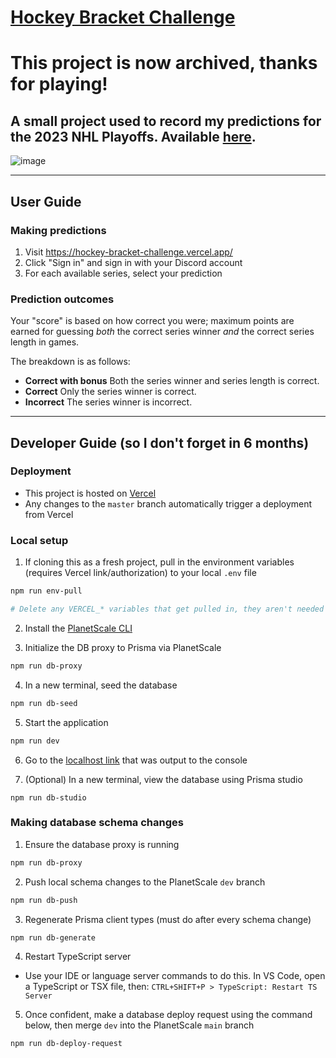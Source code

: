 # [Hockey Bracket Challenge](https://hockey-bracket-challenge.vercel.app/)

# This project is now archived, thanks for playing!

## A small project used to record my predictions for the 2023 NHL Playoffs. Available [here](https://hockey-bracket-challenge.vercel.app/).

![image](https://user-images.githubusercontent.com/31908183/235287852-a79b943e-39e5-4e88-9fc0-e6ff21158def.png)

---

## User Guide

### Making predictions

1. Visit https://hockey-bracket-challenge.vercel.app/
1. Click "Sign in" and sign in with your Discord account
1. For each available series, select your prediction

### Prediction outcomes

Your "score" is based on how correct you were; maximum points are earned for guessing _both_ the correct series winner _and_ the correct series length in games.

The breakdown is as follows:

- **Correct with bonus** Both the series winner and series length is correct.
- **Correct** Only the series winner is correct.
- **Incorrect** The series winner is incorrect.

---

## Developer Guide (so I don't forget in 6 months)

### Deployment

- This project is hosted on [Vercel](https://vercel.com)
- Any changes to the `master` branch automatically trigger a deployment from Vercel

### Local setup

1. If cloning this as a fresh project, pull in the environment variables (requires Vercel link/authorization) to your local `.env` file

```sh
npm run env-pull

# Delete any VERCEL_* variables that get pulled in, they aren't needed and WILL break local dev
```

2. Install the [PlanetScale CLI](https://github.com/planetscale/cli#installation)

3. Initialize the DB proxy to Prisma via PlanetScale

```sh
npm run db-proxy
```

4. In a new terminal, seed the database

```sh
npm run db-seed
```

5. Start the application

```sh
npm run dev
```

6. Go to the [localhost link](http://localhost:3000) that was output to the console

7. (Optional) In a new terminal, view the database using Prisma studio

```
npm run db-studio
```

### Making database schema changes

1. Ensure the database proxy is running

```sh
npm run db-proxy
```

2. Push local schema changes to the PlanetScale `dev` branch

```sh
npm run db-push
```

3. Regenerate Prisma client types (must do after every schema change)

```sh
npm run db-generate
```

4. Restart TypeScript server

- Use your IDE or language server commands to do this. In VS Code, open a TypeScript or TSX file, then: `CTRL+SHIFT+P > TypeScript: Restart TS Server`

5. Once confident, make a database deploy request using the command below, then merge `dev` into the PlanetScale `main` branch

```sh
npm run db-deploy-request
````
